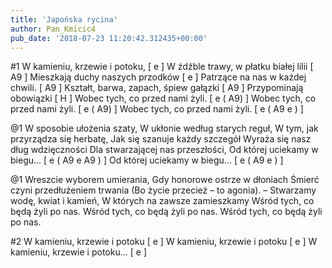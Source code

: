 ```yaml
---
title: 'Japońska rycina'
author: Pan_Kmicic4
pub_date: '2018-07-23 11:20:42.312435+00:00'
---
```


#1
W kamieniu, krzewie i potoku, [ e ]
W źdźble trawy, w płatku białej lilii [ A9 ]
Mieszkają duchy naszych przodków [ e ]
Patrzące na nas w każdej chwili. [ A9 ]
Kształt, barwa, zapach, śpiew gałązki [ A9 ]
Przypominają obowiązki [ H ]
Wobec tych, co przed nami żyli. [ e ( A9) ]
Wobec tych, co przed nami żyli. [ e ( A9) ]
Wobec tych, co przed nami żyli. [ e ( A9 e ) ]

@1
W sposobie ułożenia szaty,
W ukłonie według starych reguł,
W tym, jak przyrządza się herbatę,
Jak się szanuje każdy szczegół
Wyraża się nasz dług wdzięczności
Dla stwarzającej nas przeszłości,
Od której uciekamy w biegu… [ e ( A9 e A9 ) ]
Od której uciekamy w biegu… [ e ( A9 e ) ]

@1
Wreszcie wyborem umierania,
Gdy honorowe ostrze w dłoniach
Śmierć czyni przedłużeniem trwania
(Bo życie przecież – to agonia).
– Stwarzamy wodę, kwiat i kamień,
W których na zawsze zamieszkamy
Wśród tych, co będą żyli po nas.
Wśród tych, co będą żyli po nas.
Wśród tych, co będą żyli po nas.

#2
W kamieniu, krzewie i potoku [ e ]
W kamieniu, krzewie i potoku [ e ]
W kamieniu, krzewie i potoku... [ e ]